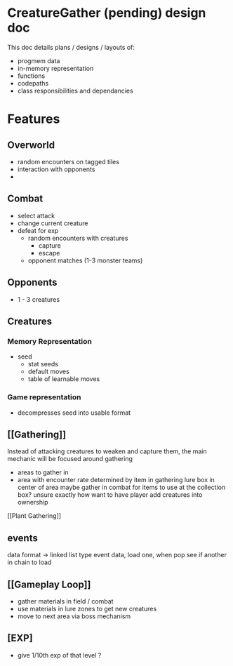 # CreatureGather (pending) design doc

This doc details plans / designs / layouts of:

- progmem data
- in-memory representation
- functions
- codepaths
- class responsibilities and dependancies

# Features

## Overworld

- random encounters on tagged tiles
- interaction with opponents
-

## Combat

- select attack
- change current creature
- defeat for exp
  - random encounters with creatures
    - capture
    - escape
  - opponent matches (1-3 monster teams)

## Opponents

- 1 - 3 creatures

## Creatures

### Memory Representation

- seed
  - stat seeds
  - default moves
  - table of learnable moves

### Game representation

- decompresses seed into usable format

## [[Gathering]]

Instead of attacking creatures to weaken and capture them, the main mechanic will be focused around gathering

- areas to gather in
- area with encounter rate determined by item in gathering lure box in center of area
maybe gather in combat for items to use at the collection box?
unsure exactly how want to have player add creatures into ownership

[[Plant Gathering]]

## events

data format -> linked list type event data, load one, when pop see if another in chain to load

## [[Gameplay Loop]]

- gather materials in field / combat
- use materials in lure zones to get new creatures
- move to next area via boss mechanism

## [EXP]

- give 1/10th exp of that level ?

